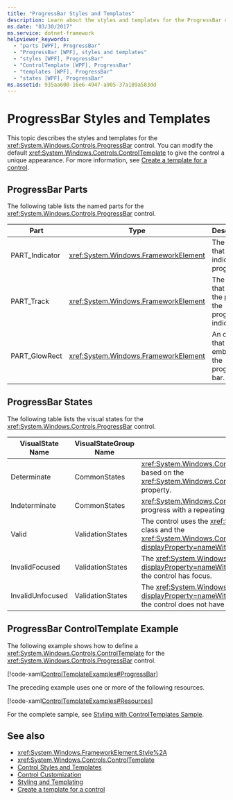 ```yaml
---
title: "ProgressBar Styles and Templates"
description: Learn about the styles and templates for the ProgressBar control allowing you to modify the default ControlTemplate and give it a unique appearance.
ms.date: "03/30/2017"
ms.service: dotnet-framework
helpviewer_keywords: 
  - "parts [WPF], ProgressBar"
  - "ProgressBar [WPF], styles and templates"
  - "styles [WPF], ProgressBar"
  - "ControlTemplate [WPF], ProgressBar"
  - "templates [WPF], ProgressBar"
  - "states [WPF], ProgressBar"
ms.assetid: 935aa600-16e6-4947-a905-37a189a583dd
---
```

# ProgressBar Styles and Templates

This topic describes the styles and templates for the <xref:System.Windows.Controls.ProgressBar> control. You can modify the default <xref:System.Windows.Controls.ControlTemplate> to give the control a unique appearance. For more information, see [Create a template for a control](how-to-create-apply-template.md).  
  
## ProgressBar Parts  

 The following table lists the named parts for the <xref:System.Windows.Controls.ProgressBar> control.  
  
|Part|Type|Description|  
|-|-|-|  
|PART_Indicator|<xref:System.Windows.FrameworkElement>|The object that indicates progress.|  
|PART_Track|<xref:System.Windows.FrameworkElement>|The object that defines the path of the progress indicator.|  
|PART_GlowRect|<xref:System.Windows.FrameworkElement>|An object that embellishes the progress bar.|  
  
## ProgressBar States  

 The following table lists the visual states for the <xref:System.Windows.Controls.ProgressBar> control.  
  
|VisualState Name|VisualStateGroup Name|Description|  
|----------------------|---------------------------|-----------------|  
|Determinate|CommonStates|<xref:System.Windows.Controls.ProgressBar> reports progress based on the <xref:System.Windows.Controls.Primitives.RangeBase.Value%2A> property.|  
|Indeterminate|CommonStates|<xref:System.Windows.Controls.ProgressBar> reports generic progress with a repeating pattern.|  
|Valid|ValidationStates|The control uses the <xref:System.Windows.Controls.Validation> class and the <xref:System.Windows.Controls.Validation.HasError%2A?displayProperty=nameWithType> attached property is `false`.|  
|InvalidFocused|ValidationStates|The <xref:System.Windows.Controls.Validation.HasError%2A?displayProperty=nameWithType> attached property is `true` has the control has focus.|  
|InvalidUnfocused|ValidationStates|The <xref:System.Windows.Controls.Validation.HasError%2A?displayProperty=nameWithType> attached property is `true` has the control does not have focus.|  
  
## ProgressBar ControlTemplate Example  

 The following example shows how to define a <xref:System.Windows.Controls.ControlTemplate> for the <xref:System.Windows.Controls.ProgressBar> control.  
  
 [!code-xaml[ControlTemplateExamples#ProgressBar](~/samples/snippets/csharp/VS_Snippets_Wpf/ControlTemplateExamples/CS/resources/progressbar.xaml#progressbar)]  
  
 The preceding example uses one or more of the following resources.  
  
 [!code-xaml[ControlTemplateExamples#Resources](~/samples/snippets/csharp/VS_Snippets_Wpf/ControlTemplateExamples/CS/resources/shared.xaml#resources)]  
  
 For the complete sample, see [Styling with ControlTemplates Sample](https://github.com/Microsoft/WPF-Samples/tree/master/Styles%20&%20Templates/IntroToStylingAndTemplating).  
  
## See also

- <xref:System.Windows.FrameworkElement.Style%2A>
- <xref:System.Windows.Controls.ControlTemplate>
- [Control Styles and Templates](control-styles-and-templates.md)
- [Control Customization](control-customization.md)
- [Styling and Templating](styles-templates-overview.md)
- [Create a template for a control](how-to-create-apply-template.md)
